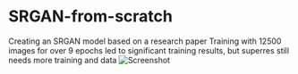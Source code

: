 # SRGAN-from-scratch
 Creating an SRGAN model based on a research paper
 Training with 12500 images for over 9 epochs led to significant training results, but superres still needs more training and data
![Screenshot](paste-the-image-url-here)
